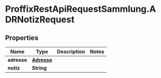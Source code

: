 # ProffixRestApiRequestSammlung.ADRNotizRequest

## Properties
Name | Type | Description | Notes
------------ | ------------- | ------------- | -------------
**adresse** | [**Adresse**](Adresse.md) |  | 
**notiz** | **String** |  | 


